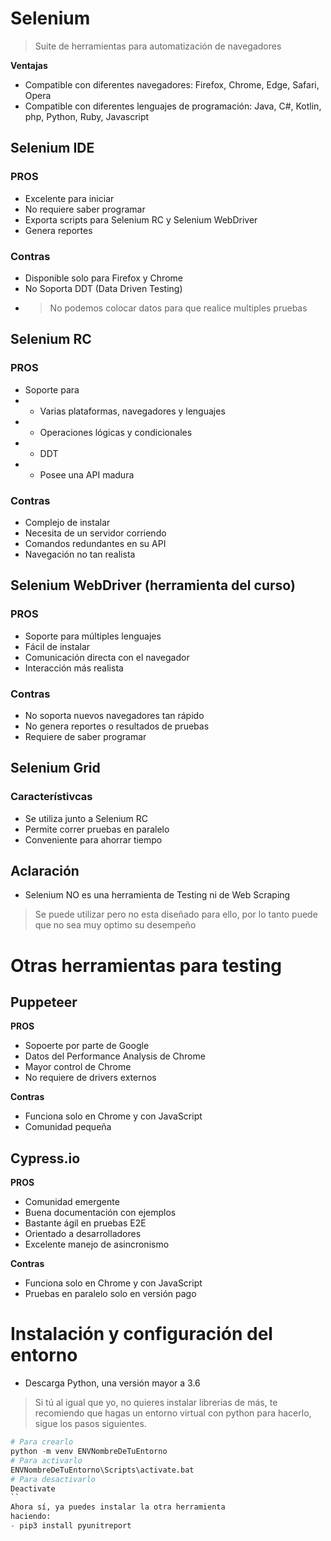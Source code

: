 # Selenium

> Suite de herramientas para automatización de navegadores 

**Ventajas**
- Compatible con diferentes navegadores: Firefox, Chrome, Edge, Safari, Opera
- Compatible con diferentes lenguajes de programación: Java, C#, Kotlin, php, Python, Ruby, Javascript

## Selenium IDE 

### PROS
- Excelente para iniciar
- No requiere saber programar
- Exporta scripts para Selenium RC y Selenium WebDriver
- Genera reportes

### Contras
- Disponible solo para Firefox y Chrome
- No Soporta DDT (Data Driven Testing)
- > No podemos colocar datos para que realice multiples pruebas

## Selenium RC

### PROS
- Soporte para
- - Varias plataformas, navegadores y lenguajes
- - Operaciones lógicas y condicionales
- - DDT
- - Posee una API madura

### Contras
- Complejo de instalar
- Necesita de un servidor corriendo 
- Comandos redundantes en su API
- Navegación no tan realista

## Selenium WebDriver (herramienta del curso) 

### PROS
- Soporte para múltiples lenguajes
- Fácil de instalar
- Comunicación directa con el navegador
- Interacción más realista 

### Contras
- No soporta nuevos navegadores tan rápido 
- No genera reportes o resultados de pruebas
- Requiere de saber programar

## Selenium Grid

### Característivcas
- Se utiliza junto a Selenium RC
- Permite correr pruebas en paralelo 
- Conveniente para ahorrar tiempo 


## Aclaración
- Selenium NO es una herramienta de Testing ni de Web Scraping 
> Se puede utilizar pero no esta diseñado para ello, por lo tanto puede que no
> sea muy optimo su desempeño


# Otras herramientas para testing
## Puppeteer
**PROS**
- Sopoerte por parte de Google
- Datos del Performance Analysis de Chrome
- Mayor control de Chrome
- No requiere de drivers externos

**Contras**
- Funciona solo en Chrome y con JavaScript
- Comunidad pequeña 

## Cypress.io
**PROS**
- Comunidad emergente
- Buena documentación con ejemplos
- Bastante ágil en pruebas E2E
- Orientado a desarrolladores
- Excelente manejo de asincronismo 

**Contras**
- Funciona solo en Chrome y con JavaScript
- Pruebas en paralelo solo en versión pago


# Instalación y configuración del entorno
- Descarga Python, una versión mayor a 3.6
> Si tú al igual que yo, no quieres instalar librerias de más, te recomiendo que hagas un entorno virtual con python 
> para hacerlo, sigue los pasos siguientes.

```python
# Para crearlo
python -m venv ENVNombreDeTuEntorno
# Para activarlo
ENVNombreDeTuEntorno\Scripts\activate.bat
# Para desactivarlo 
Deactivate
``
Ahora sí, ya puedes instalar la otra herramienta
haciendo: 
- pip3 install pyunitreport
